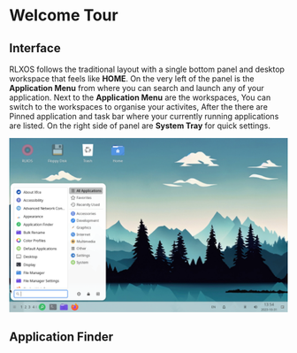 # Welcome Tour

## Interface

RLXOS follows the traditional layout with a single bottom panel and desktop workspace that feels like __HOME__. On the
very left of the panel is the __Application Menu__ from where you can search and launch any of your application. Next to
the __Application Menu__ are the workspaces, You can switch to the workspaces to organise your activites, After the
there are Pinned application and task bar where your currently running applications are listed. On the right side of
panel are __System Tray__ for quick settings.

![Welcome Screen](assets/interface/application-menu.png)

## Application Finder


